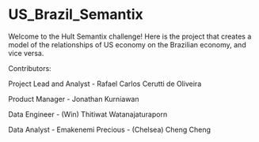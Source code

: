 # US_Brazil_Semantix

Welcome to the Hult Semantix challenge! Here is the project that creates a model of the relationships of US economy on the Brazilian economy, and vice versa.

Contributors:

Project Lead and Analyst - Rafael Carlos Cerutti de Oliveira

Product Manager - Jonathan Kurniawan

Data Engineer - (Win) Thitiwat Watanajaturaporn 

Data Analyst - Emakenemi Precious 
             - (Chelsea) Cheng Cheng
